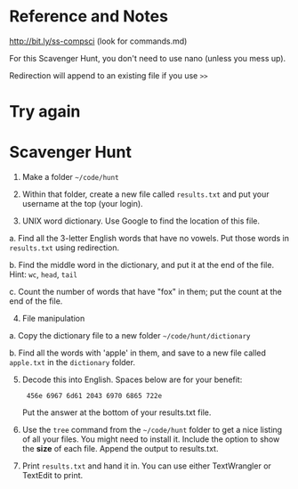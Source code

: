 # Reference and Notes
http://bit.ly/ss-compsci   (look for commands.md)

For this Scavenger Hunt, you don't need to use nano (unless you mess up). 

Redirection will append to an existing file if you use `>>`

# Try again


# Scavenger Hunt

1. Make a folder `~/code/hunt`

2. Within that folder, create a new file called `results.txt` and put your username at the top (your login).

3. UNIX word dictionary. Use Google to find the location of this file.

  a. Find all the 3-letter English words that have no vowels. Put those words in `results.txt` using redirection.

  b. Find the middle word in the dictionary, and put it at the end of the file. Hint: `wc`, `head`, `tail`

  c. Count the number of words that have "fox" in them; put the count at the end of the file.

4. File manipulation
  
  a. Copy the dictionary file to a new folder `~/code/hunt/dictionary`

  b. Find all the words with 'apple' in them, and save to a new file called `apple.txt` in the `dictionary` folder.

5. Decode this into English. Spaces below are for your benefit:  
        
        456e 6967 6d61 2043 6970 6865 722e

   Put the answer at the bottom of your results.txt file.

6. Use the `tree` command from the `~/code/hunt` folder to get a nice listing of all your files. You might need to install it. Include the option to show the **size** of each file. Append the output to results.txt.

7. Print `results.txt` and hand it in. You can use either TextWrangler or TextEdit to print.
